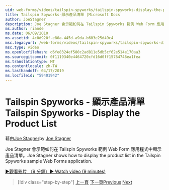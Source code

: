 ```yaml
---
uid: web-forms/videos/tailspin-spyworks/tailspin-spyworks-display-the-product-list
title: Tailspin Spyworks-顯示產品清單 |Microsoft Docs
author: JoeStagner
description: Joe Stagner 會示範如何在 Tailspin Spyworks 範例 Web Form 應用程式中顯示產品清單。
ms.author: riande
ms.date: 06/09/2010
ms.assetid: 4c0d920f-e80a-445d-a9da-b603e25d49c4
msc.legacyurl: /web-forms/videos/tailspin-spyworks/tailspin-spyworks-display-the-product-list
msc.type: video
ms.openlocfilehash: d6fe8324ef580c2ad811e5db5cf62e514e170aa3
ms.sourcegitcommit: 0f1119340e4464720cfd16d0ff15764746ea1fea
ms.translationtype: MT
ms.contentlocale: zh-TW
ms.lasthandoff: 04/17/2019
ms.locfileid: "59401942"
---
```

# <a name="tailspin-spyworks---display-the-product-list"></a><span data-ttu-id="466f3-103">Tailspin Spyworks - 顯示產品清單</span><span class="sxs-lookup"><span data-stu-id="466f3-103">Tailspin Spyworks - Display the Product List</span></span>

<span data-ttu-id="466f3-104">藉由[Joe Stagner](https://github.com/JoeStagner)</span><span class="sxs-lookup"><span data-stu-id="466f3-104">by [Joe Stagner](https://github.com/JoeStagner)</span></span>

<span data-ttu-id="466f3-105">Joe Stagner 會示範如何在 Tailspin Spyworks 範例 Web Form 應用程式中顯示產品清單。</span><span class="sxs-lookup"><span data-stu-id="466f3-105">Joe Stagner shows how to display the product list in the Tailspin Spyworks sample Web Forms application.</span></span>

[<span data-ttu-id="466f3-106">&#9654;觀看影片 （9 分鐘）</span><span class="sxs-lookup"><span data-stu-id="466f3-106">&#9654; Watch video (9 minutes)</span></span>](https://channel9.msdn.com/Blogs/ASP-NET-Site-Videos/tailspin-spyworks-display-the-product-list)

> [!div class="step-by-step"]
> <span data-ttu-id="466f3-107">[上一頁](tailspin-spyworks-category-menu.md)
> [下一頁](tailspin-spyworks-display-per-product-details.md)</span><span class="sxs-lookup"><span data-stu-id="466f3-107">[Previous](tailspin-spyworks-category-menu.md)
[Next](tailspin-spyworks-display-per-product-details.md)</span></span>
